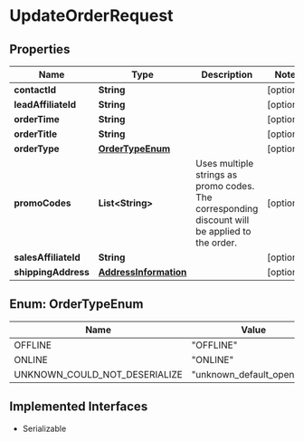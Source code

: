 

# UpdateOrderRequest


## Properties

| Name | Type | Description | Notes |
|------------ | ------------- | ------------- | -------------|
|**contactId** | **String** |  |  [optional] |
|**leadAffiliateId** | **String** |  |  [optional] |
|**orderTime** | **String** |  |  [optional] |
|**orderTitle** | **String** |  |  [optional] |
|**orderType** | [**OrderTypeEnum**](#OrderTypeEnum) |  |  [optional] |
|**promoCodes** | **List&lt;String&gt;** | Uses multiple strings as promo codes. The corresponding discount will be applied to the order. |  [optional] |
|**salesAffiliateId** | **String** |  |  [optional] |
|**shippingAddress** | [**AddressInformation**](AddressInformation.md) |  |  [optional] |



## Enum: OrderTypeEnum

| Name | Value |
|---- | -----|
| OFFLINE | &quot;OFFLINE&quot; |
| ONLINE | &quot;ONLINE&quot; |
| UNKNOWN_COULD_NOT_DESERIALIZE | &quot;unknown_default_open_api&quot; |


## Implemented Interfaces

* Serializable

